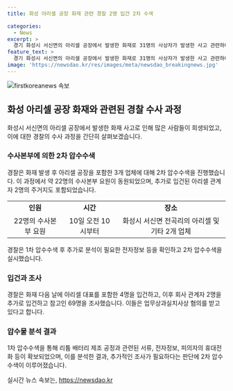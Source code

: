 ```yaml
---
title: 화성 아리셀 공장 화재 관련 경찰 2명 입건 2차 수색

categories:
  - News
excerpt: >
  경기 화성시 서신면의 아리셀 공장에서 발생한 화재로 31명의 사상자가 발생한 사고 관련하여 경찰이 2차 압수수색에 동원됐다. 10일 오전 10시부터 수사본부 요원 22명이 참여하여 3개 업체에 대한 압수수색을 진행하고, 이에는 회사 관계자 2명의 주거지도 포함됐다. 지난달 첫 압수수색 이후 추가적인 분석이 필요하다고 판단된 것으로, 2차 압수수색이 실시되었다. 사고 이후 회사 관계자 6명이 입건되고, 업무상과실치사상 혐의를 받고 있다. (총 150자)
feature_text: >
  경기 화성시 서신면의 아리셀 공장에서 발생한 화재로 31명의 사상자가 발생한 사고 관련하여 경찰이 2차 압수수색에 동원됐다. 10일 오전 10시부터 수사본부 요원 22명이 참여하여 3개 업체에 대한 압수수색을 진행하고, 이에는 회사 관계자 2명의 주거지도 포함됐다. 지난달 첫 압수수색 이후 추가적인 분석이 필요하다고 판단된 것으로, 2차 압수수색이 실시되었다. 사고 이후 회사 관계자 6명이 입건되고, 업무상과실치사상 혐의를 받고 있다. (총 150자)
image: 'https://newsdao.kr/res/images/meta/newsdao_breakingnews.jpg'
---
```


<p><img src="https://newsdao.kr/res/images/meta/newsdao_breakingnews.jpg" alt="firstkoreanews 속보" /></p>

<h2 data-ke-size="size26">화성 아리셀 공장 화재와 관련된 경찰 수사 과정</h2>

<p data-ke-size="size16">화성시 서신면의 아리셀 공장에서 발생한 화재 사고로 인해 많은 사람들이 희생되었고, 이에 대한 경찰의 수사 과정을 간단히 살펴보겠습니다.</p>

<h3>수사본부에 의한 2차 압수수색</h3>

<p data-ke-size="size16">경찰은 화재 발생 후 아리셀 공장을 포함한 3개 업체에 대해 2차 압수수색을 진행했습니다. 이 과정에서 약 22명의 수사본부 요원이 동원되었으며, 추가로 입건된 아리셀 관계자 2명의 주거지도 포함되었습니다.</p>

<table>
  <tr>
    <td style="text-align: center; height: 17px;"><b>인원</b></td>
    <td style="text-align: center; height: 17px;"><b>시간</b></td>
    <td style="text-align: center; height: 17px;"><b>장소</b></td>
  </tr>
  <tr>
    <td style="text-align: center; height: 17px;">22명의 수사본부 요원</td>
    <td style="text-align: center; height: 17px;">10일 오전 10시부터</td>
    <td style="text-align: center; height: 17px;">화성시 서신면 전곡리의 아리셀 및 기타 2개 업체</td>
  </tr>
</table>

<p data-ke-size="size16">경찰은 1차 압수수색 후 추가로 분석이 필요한 전자정보 등을 확인하고 2차 압수수색을 실시했습니다.</p>

<h3>입건과 조사</h3>

<p data-ke-size="size16">경찰은 화재 다음 날에 아리셀 대표를 포함한 4명을 입건하고, 이후 회사 관계자 2명을 추가로 입건하고 참고인 69명을 조사했습니다. 이들은 업무상과실치사상 혐의를 받고 있다고 합니다. </p>

<h3>압수물 분석 결과</h3>

<p data-ke-size="size16">1차 압수수색을 통해 리튬 배터리 제조 공정과 관련된 서류, 전자정보, 피의자의 휴대전화 등이 확보되었으며, 이를 분석한 결과, 추가적인 조사가 필요하다는 판단에 2차 압수수색이 이루어졌습니다.</p>
실시간 뉴스 속보는, <a href="https://newsdao.kr" rel="dofollow">https://newsdao.kr</a>


